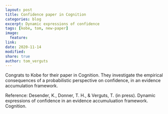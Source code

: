 ```yaml
---
layout: post
title: Confidence paper in Cognition
categories: blog
excerpt: Dynamic expressions of confidence
tags: [kobe, tom, new-paper]
image:
  feature:
link:
date: 2020-11-14
modified:
share: true
author: tom_verguts
---
```


Congrats to Kobe for their paper in Cognition. They investigate the empirical consequences of a probabilistic perspective on confidence, in an evidence accumulation framework.


Reference:
Desender, K., Donner, T. H., & Verguts, T. (in press). Dynamic expressions of confidence in an evidence accumuluation framework. Cognition.
